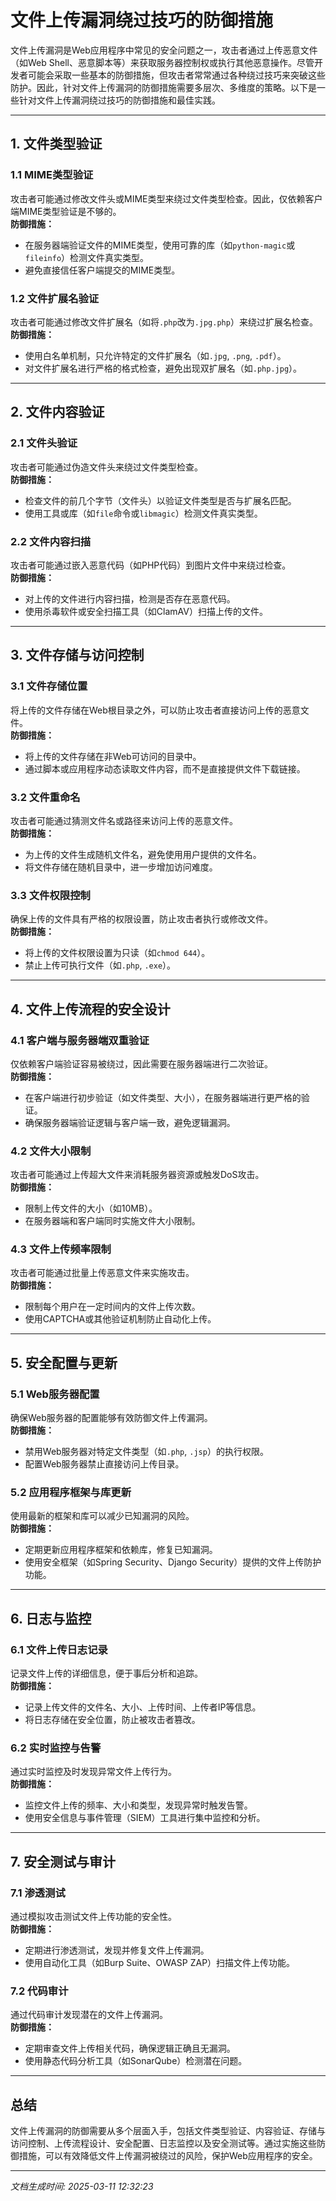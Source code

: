 # 文件上传漏洞绕过技巧的防御措施

文件上传漏洞是Web应用程序中常见的安全问题之一，攻击者通过上传恶意文件（如Web Shell、恶意脚本等）来获取服务器控制权或执行其他恶意操作。尽管开发者可能会采取一些基本的防御措施，但攻击者常常通过各种绕过技巧来突破这些防护。因此，针对文件上传漏洞的防御措施需要多层次、多维度的策略。以下是一些针对文件上传漏洞绕过技巧的防御措施和最佳实践。

---

## 1. 文件类型验证

### 1.1 MIME类型验证
攻击者可能通过修改文件头或MIME类型来绕过文件类型检查。因此，仅依赖客户端MIME类型验证是不够的。  
**防御措施：**  
- 在服务器端验证文件的MIME类型，使用可靠的库（如`python-magic`或`fileinfo`）检测文件真实类型。  
- 避免直接信任客户端提交的MIME类型。  

### 1.2 文件扩展名验证
攻击者可能通过修改文件扩展名（如将`.php`改为`.jpg.php`）来绕过扩展名检查。  
**防御措施：**  
- 使用白名单机制，只允许特定的文件扩展名（如`.jpg`, `.png`, `.pdf`）。  
- 对文件扩展名进行严格的格式检查，避免出现双扩展名（如`.php.jpg`）。  

---

## 2. 文件内容验证

### 2.1 文件头验证
攻击者可能通过伪造文件头来绕过文件类型检查。  
**防御措施：**  
- 检查文件的前几个字节（文件头）以验证文件类型是否与扩展名匹配。  
- 使用工具或库（如`file`命令或`libmagic`）检测文件真实类型。  

### 2.2 文件内容扫描
攻击者可能通过嵌入恶意代码（如PHP代码）到图片文件中来绕过检查。  
**防御措施：**  
- 对上传的文件进行内容扫描，检测是否存在恶意代码。  
- 使用杀毒软件或安全扫描工具（如ClamAV）扫描上传的文件。  

---

## 3. 文件存储与访问控制

### 3.1 文件存储位置
将上传的文件存储在Web根目录之外，可以防止攻击者直接访问上传的恶意文件。  
**防御措施：**  
- 将上传的文件存储在非Web可访问的目录中。  
- 通过脚本或应用程序动态读取文件内容，而不是直接提供文件下载链接。  

### 3.2 文件重命名
攻击者可能通过猜测文件名或路径来访问上传的恶意文件。  
**防御措施：**  
- 为上传的文件生成随机文件名，避免使用用户提供的文件名。  
- 将文件存储在随机目录中，进一步增加访问难度。  

### 3.3 文件权限控制
确保上传的文件具有严格的权限设置，防止攻击者执行或修改文件。  
**防御措施：**  
- 将上传的文件权限设置为只读（如`chmod 644`）。  
- 禁止上传可执行文件（如`.php`, `.exe`）。  

---

## 4. 文件上传流程的安全设计

### 4.1 客户端与服务器端双重验证
仅依赖客户端验证容易被绕过，因此需要在服务器端进行二次验证。  
**防御措施：**  
- 在客户端进行初步验证（如文件类型、大小），在服务器端进行更严格的验证。  
- 确保服务器端验证逻辑与客户端一致，避免逻辑漏洞。  

### 4.2 文件大小限制
攻击者可能通过上传超大文件来消耗服务器资源或触发DoS攻击。  
**防御措施：**  
- 限制上传文件的大小（如10MB）。  
- 在服务器端和客户端同时实施文件大小限制。  

### 4.3 文件上传频率限制
攻击者可能通过批量上传恶意文件来实施攻击。  
**防御措施：**  
- 限制每个用户在一定时间内的文件上传次数。  
- 使用CAPTCHA或其他验证机制防止自动化上传。  

---

## 5. 安全配置与更新

### 5.1 Web服务器配置
确保Web服务器的配置能够有效防御文件上传漏洞。  
**防御措施：**  
- 禁用Web服务器对特定文件类型（如`.php`, `.jsp`）的执行权限。  
- 配置Web服务器禁止直接访问上传目录。  

### 5.2 应用程序框架与库更新
使用最新的框架和库可以减少已知漏洞的风险。  
**防御措施：**  
- 定期更新应用程序框架和依赖库，修复已知漏洞。  
- 使用安全框架（如Spring Security、Django Security）提供的文件上传防护功能。  

---

## 6. 日志与监控

### 6.1 文件上传日志记录
记录文件上传的详细信息，便于事后分析和追踪。  
**防御措施：**  
- 记录上传文件的文件名、大小、上传时间、上传者IP等信息。  
- 将日志存储在安全位置，防止被攻击者篡改。  

### 6.2 实时监控与告警
通过实时监控及时发现异常文件上传行为。  
**防御措施：**  
- 监控文件上传的频率、大小和类型，发现异常时触发告警。  
- 使用安全信息与事件管理（SIEM）工具进行集中监控和分析。  

---

## 7. 安全测试与审计

### 7.1 渗透测试
通过模拟攻击测试文件上传功能的安全性。  
**防御措施：**  
- 定期进行渗透测试，发现并修复文件上传漏洞。  
- 使用自动化工具（如Burp Suite、OWASP ZAP）扫描文件上传功能。  

### 7.2 代码审计
通过代码审计发现潜在的文件上传漏洞。  
**防御措施：**  
- 定期审查文件上传相关代码，确保逻辑正确且无漏洞。  
- 使用静态代码分析工具（如SonarQube）检测潜在问题。  

---

## 总结

文件上传漏洞的防御需要从多个层面入手，包括文件类型验证、内容验证、存储与访问控制、上传流程设计、安全配置、日志监控以及安全测试等。通过实施这些防御措施，可以有效降低文件上传漏洞被绕过的风险，保护Web应用程序的安全。

---

*文档生成时间: 2025-03-11 12:32:23*
